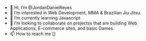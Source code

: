 - 👋 Hi, I’m @JordanDanielReyes
- 👀 I’m interested in Web Development, MMA & Brazilian Jiu Jitsu.
- 🌱 I’m currently learning Javascript
- 💞️ I’m looking to collaborate on projectss that are building Web Applications, E-commerce sites, and basic Games.
- 📫 How to reach me []

<!---
JordanDanielReyes/JordanDanielReyes is a ✨ special ✨ repository because its `README.md` (this file) appears on your GitHub profile.
You can click the Preview link to take a look at your changes.
--->
